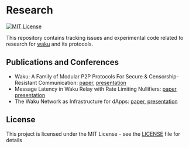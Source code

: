 # Research

[![MIT License](https://img.shields.io/badge/license-MIT-blue.svg)](LICENSE)

This repository contains tracking issues and experimental code related to research for [waku](https://waku.org) and its protocols.

## Publications and Conferences

* Waku: A Family of Modular P2P Protocols For Secure & Censorship-Resistant Communication: [paper](https://arxiv.org/abs/2207.00038), [presentation]()
* Message Latency in Waku Relay with Rate Limiting Nullifiers: [paper](https://eprint.iacr.org/2024/1073), [presentation](https://github.com/waku-org/research/blob/master/rln-delay-simulations/12_Revuelta.pdf)
* The Waku Network as Infrastructure for dApps: [paper](https://conferences.computer.org/cisosepub24/pdfs/DAPPS2024-65vA04uHkhuItZFcSSDp3P/629500a031/629500a031.pdf), [presentation](https://github.com/waku-org/research/blob/master/assets/IEEE_DAPPS_2024.pdf)



## License

This project is licensed under the MIT License - see the [LICENSE](LICENSE) file for details

